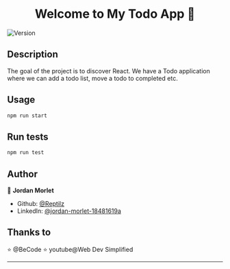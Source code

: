 <h1 align="center">Welcome to My Todo App 👋</h1>
<p>
  <img alt="Version" src="https://img.shields.io/badge/version-0.1.0-blue.svg?cacheSeconds=2592000" />
</p>

## Description

The goal of the project is to discover React. We have a Todo application where we can add a todo list, move a todo to completed etc.

## Usage

```sh
npm run start
```

## Run tests

```sh
npm run test
```

## Author

👤 **Jordan Morlet**

- Github: [@Reptilz](https://github.com/Reptilz)
- LinkedIn: [@jordan-morlet-18481619a](https://linkedin.com/in/jordan-morlet-18481619a)



## Thanks to

⭐️ @BeCode
⭐️ youtube@Web Dev Simplified

---
